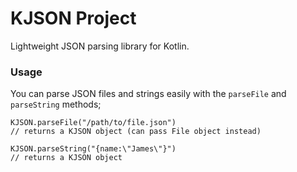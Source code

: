 KJSON Project
=============

Lightweight JSON parsing library for Kotlin.

### Usage

You can parse JSON files and strings easily with the `parseFile` and `parseString` methods;

```
KJSON.parseFile("/path/to/file.json")
// returns a KJSON object (can pass File object instead)

KJSON.parseString("{name:\"James\"}")
// returns a KJSON object
```  